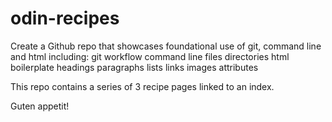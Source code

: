 # odin-recipes

Create a Github repo that showcases foundational use of git, command line and html including:
git
  workflow
command line
  files
  directories
html
  boilerplate
  headings
  paragraphs
  lists
  links
  images
  attributes

This repo contains a series of 3 recipe pages linked to an index.

Guten appetit!